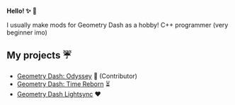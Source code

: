 **Hello! ✨** 👋

I usually make mods for Geometry Dash as a hobby! C++ programmer (very beginner imo)

## My projects ☔
* [Geometry Dash: Odyssey](https://github.com/Chumiu/GeometryDash-Odyssey) 🌈 (Contributor)
* [Geometry Dash: Time Reborn](https://github.com/Chumiu/GeometryDash-TimeReborn) ⏳
* [Geometry Dash Lightsync](https://github.com/GeometryDash-Lightsync) ♥️

<!--
**Chumiu/chumiu** is a ✨ _special_ ✨ repository because its `README.md` (this file) appears on your GitHub profile.

Here are some ideas to get you started:

- 🔭 I’m currently working on ...
- 🌱 I’m currently learning ...
- 👯 I’m looking to collaborate on ...
- 🤔 I’m looking for help with ...
- 💬 Ask me about ...
- 📫 How to reach me: ...
- 😄 Pronouns: ...
- ⚡ Fun fact: ...
-->
